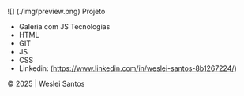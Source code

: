 ![] (./img/preview.png)
 Projeto
* Galeria com JS
 Tecnologias
* HTML
* GIT
* JS
* CSS
* Linkedin: (https://www.linkedin.com/in/weslei-santos-8b1267224/)

© 2025 | Weslei Santos